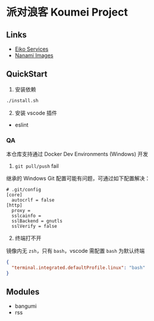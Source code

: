 # 派对浪客 Koumei Project

## Links

+ [Eiko Services](https://github.com/ddosakura/eiko)
+ [Nanami Images](https://github.com/ddosakura/nanami)

## QuickStart

1. 安装依赖

```bash
./install.sh
```

2. 安装 vscode 插件

+ eslint

### QA

本仓库支持通过 Docker Dev Environments (Windows) 开发

1. `git pull/push` fail

继承的 Windows Git 配置可能有问题，可通过如下配置解决：

```
# .git/config
[core]
  autocrlf = false
[http]
  proxy =
  sslcainfo =
  sslBackend = gnutls
  sslVerify = false
```

2. 终端打不开

镜像内无 `zsh`，只有 `bash`，vscode 需配置 `bash` 为默认终端

```json
{
  "terminal.integrated.defaultProfile.linux": "bash"
}
```

## Modules

+ bangumi
+ rss
